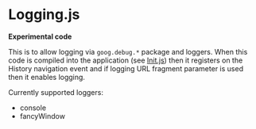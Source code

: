 # Logging.js

**Experimental code**

This is to allow logging via `goog.debug.*` package and loggers.
When this code is compiled into the application (see [Init.js](../../../../README.md)) then it registers on the
History navigation event and if logging URL fragment parameter is used then it enables logging.

Currently supported loggers:

 - console
 - fancyWindow